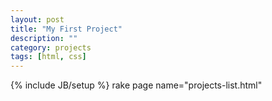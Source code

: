 ```yaml
---
layout: post
title: "My First Project"
description: ""
category: projects
tags: [html, css]
---
```

{% include JB/setup %}
rake page name="projects-list.html"  
